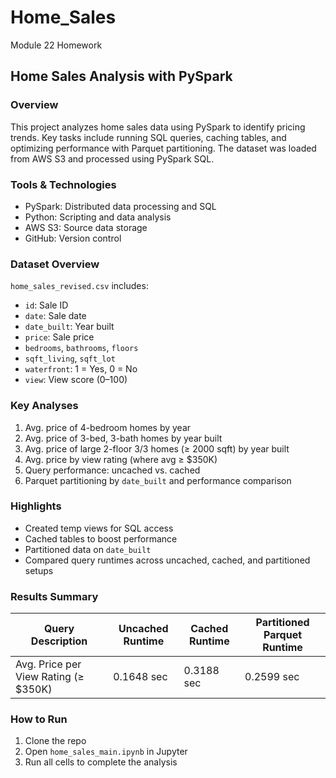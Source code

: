 
# Home_Sales
Module 22 Homework

## Home Sales Analysis with PySpark

### Overview

This project analyzes home sales data using PySpark to identify pricing trends. Key tasks include running SQL queries, caching tables, and optimizing performance with Parquet partitioning. The dataset was loaded from AWS S3 and processed using PySpark SQL.

### Tools & Technologies

- PySpark: Distributed data processing and SQL
- Python: Scripting and data analysis
- AWS S3: Source data storage
- GitHub: Version control

### Dataset Overview

`home_sales_revised.csv` includes:

- `id`: Sale ID
- `date`: Sale date
- `date_built`: Year built
- `price`: Sale price
- `bedrooms`, `bathrooms`, `floors`
- `sqft_living`, `sqft_lot`
- `waterfront`: 1 = Yes, 0 = No
- `view`: View score (0–100)

### Key Analyses

1. Avg. price of 4-bedroom homes by year
2. Avg. price of 3-bed, 3-bath homes by year built
3. Avg. price of large 2-floor 3/3 homes (≥ 2000 sqft) by year built
4. Avg. price by view rating (where avg ≥ $350K)
5. Query performance: uncached vs. cached
6. Parquet partitioning by `date_built` and performance comparison

### Highlights

- Created temp views for SQL access
- Cached tables to boost performance
- Partitioned data on `date_built`
- Compared query runtimes across uncached, cached, and partitioned setups

### Results Summary

| Query Description                        | Uncached Runtime     | Cached Runtime       | Partitioned Parquet Runtime |
|------------------------------------------|----------------------|----------------------|-----------------------------|
| Avg. Price per View Rating (≥ $350K)     | 0.1648 sec           | 0.3188 sec           | 0.2599 sec                  |

### How to Run

1. Clone the repo
2. Open `home_sales_main.ipynb` in Jupyter
3. Run all cells to complete the analysis
